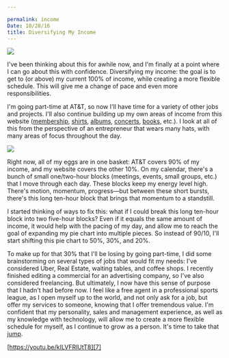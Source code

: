 ```yaml
---

permalink: income
Date: 10/28/16
title: Diversifying My Income
---
```


![][image-1]

I've been thinking about this for awhile now, and I'm finally at a point where I can go about this with confidence. Diversifying my income: the goal is to get to (or above) my current 100% of income, while creating a more flexible schedule. This will give me a change of pace and even more responsibilities.

I'm going part-time at AT&T, so now I'll have time for a variety of other jobs and projects. I'll also continue building up my own areas of income from this website ([membership][1], [shirts][2], [albums][3], [concerts][4], [books][5], etc.). I look at all of this from the perspective of an entrepreneur that wears many hats, with many areas of focus throughout the day.

![][image-2]

Right now, all of my eggs are in one basket: AT&T covers 90% of my income, and my website covers the other 10%. On my calendar, there's a bunch of small one/two-hour blocks (meetings, events, small groups, etc.) that I move through each day. These blocks keep my energy level high. There's motion, momentum, progress—but between these short bursts, there's this long ten-hour block that brings that momentum to a standstill.

I started thinking of ways to fix this: what if I could break this long ten-hour block into two five-hour blocks? Even if it equals the same amount of income, it would help with the pacing of my day, and allow me to reach the goal of expanding my pie chart into multiple pieces. So instead of 90/10, I'll start shifting this pie chart to 50%, 30%, and 20%.

To make up for that 30% that I'll be losing by going part-time, I did some brainstorming on several types of jobs that would fit my needs: I've considered Uber, Real Estate, waiting tables, and coffee shops. I recently finished editing a commercial for an advertising company, so I've also considered freelancing. But ultimately, I now have this sense of purpose that I hadn't had before now. I feel like a free agent in a professional sports league, as I open myself up to the world, and not only ask for a job, but offer my services to someone, knowing that I offer tremendous value. I'm confident that my personality, sales and management experience, as well as my knowledge with technology, will allow me to create a more flexible schedule for myself, as I continue to grow as a person. It's time to take that [jump][6].

[https://youtu.be/kILVFRlUtT8][7]

[1]:	/members
[2]:	/shop
[3]:	/music
[4]:	http://nashp.com/announcing-my-band-forcefields-and-freedom
[5]:	http://nashp.com/writing-and-planning-10/27/16#changes-because-of-book-project
[6]:	http://nashp.com/steve-harvey-you-have-to-jump
[7]:	https://youtu.be/kILVFRlUtT8

[image-1]:	https://dl.dropboxusercontent.com/s/e38z3nkvwibfgta/EDA1485C-C9C7-4347-87D4-D5ABDCDF7282.JPG
[image-2]:	https://dl.dropboxusercontent.com/s/3sk54lnu3kqw156/Mind%20Map%203%20(1).png